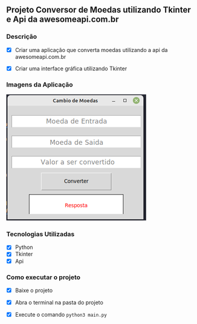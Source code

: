 ## Projeto Conversor de Moedas utilizando Tkinter e Api da awesomeapi.com.br

### Descrição
- [x] Criar uma aplicação que converta moedas utilizando a api da awesomeapi.com.br
- [x] Criar uma interface gráfica utilizando Tkinter


### Imagens da Aplicação
![Conversor de Moedas](previewImg/preview.png)

### Tecnologias Utilizadas
- [x] Python
- [x] Tkinter
- [x] Api

### Como executar o projeto
- [x] Baixe o projeto
- [x] Abra o terminal na pasta do projeto
- [x] Execute o comando `python3 main.py`


